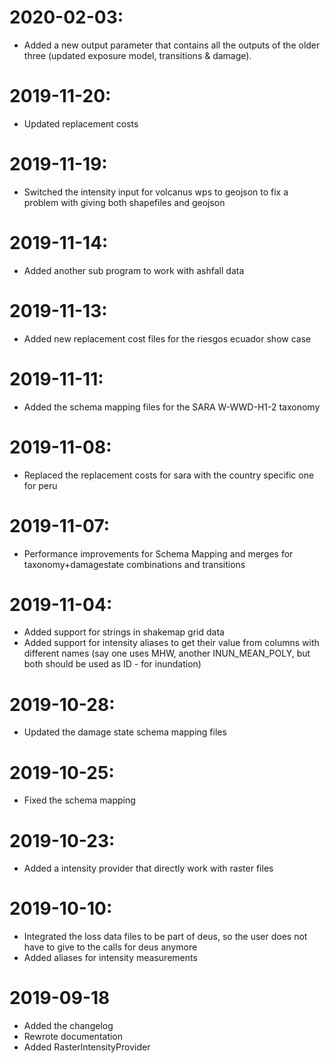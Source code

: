 # 2020-02-03:

- Added a new output parameter that contains all the outputs of the older three
  (updated exposure model, transitions & damage).

# 2019-11-20:

- Updated replacement costs

# 2019-11-19:

- Switched the intensity input for volcanus wps to geojson
  to fix a problem with giving both shapefiles and geojson

# 2019-11-14:

- Added another sub program to work with ashfall data

# 2019-11-13:

- Added new replacement cost files for the riesgos ecuador show case

# 2019-11-11:

- Added the schema mapping files for the SARA W-WWD-H1-2 taxonomy

# 2019-11-08:

- Replaced the replacement costs for sara with the country specific
  one for peru

# 2019-11-07:

- Performance improvements for Schema Mapping and merges for
  taxonomy+damagestate combinations and transitions

# 2019-11-04:

- Added support for strings in shakemap grid data
- Added support for intensity aliases to get their value
  from columns with different names (say one uses MHW, another
  INUN\_MEAN\_POLY, but both should be used as ID - for inundation)

# 2019-10-28:

- Updated the damage state schema mapping files

# 2019-10-25:

- Fixed the schema mapping

# 2019-10-23:

- Added a intensity provider that directly work with raster files

# 2019-10-10:

- Integrated the loss data files to be part of deus, so
  the user does not have to give to the calls for deus anymore
- Added aliases for intensity measurements

# 2019-09-18

- Added the changelog
- Rewrote documentation
- Added RasterIntensityProvider
